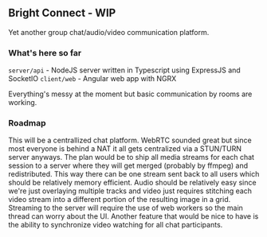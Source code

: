 ## Bright Connect - WIP
Yet another group chat/audio/video communication platform.

### What's here so far
`server/api` - NodeJS server written in Typescript using ExpressJS and SocketIO
`client/web` - Angular web app with NGRX

Everything's messy at the moment but basic communication by rooms are working.

### Roadmap
This will be a centrallized chat platform.  WebRTC sounded great but since most everyone is behind a NAT it all gets centralized via a STUN/TURN server anyways.  The plan would be to ship all media streams for each chat session to a server where they will get merged (probably by ffmpeg) and redistributed.  This way there can be one stream sent back to all users which should be relatively memory efficient.  Audio should be relatively easy since we're just overlaying multiple tracks and video just requires stitching each video stream into a different portion of the resulting image in a grid.  Streaming to the server will require the use of web workers so the main thread can worry about the UI.  Another feature that would be nice to have is the ability to synchronize video watching for all chat participants.
